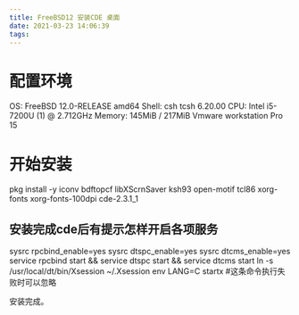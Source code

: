 ```yaml
---
title: FreeBSD12 安装CDE 桌面
date: 2021-03-23 14:06:39
tags:
---
```


#   配置环境
OS: FreeBSD 12.0-RELEASE amd64
Shell: csh tcsh 6.20.00
CPU: Intel i5-7200U (1) @ 2.712GHz
Memory: 145MiB / 217MiB
Vmware workstation Pro 15

#   开始安装
pkg install -y iconv bdftopcf libXScrnSaver ksh93 open-motif tcl86 xorg-fonts xorg-fonts-100dpi cde-2.3.1_1

##   安装完成cde后有提示怎样开启各项服务

sysrc rpcbind_enable=yes
sysrc dtspc_enable=yes
sysrc dtcms_enable=yes
service rpcbind start && service dtspc start && service dtcms start
ln -s /usr/local/dt/bin/Xsession ~/.Xsession
env LANG=C startx #这条命令执行失败时可以忽略

安装完成。

